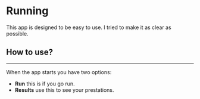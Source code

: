 # Running

This app is designed to be easy to use.
I tried to make it as clear as possible.

## How to use?
---

When the app starts you have two options:
- **Run**   this is if you go run.
- **Results** use this to see your prestations.
